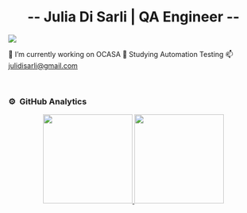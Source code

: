 <div align="center">
<h1 align="center"> -- Julia Di Sarli | QA Engineer -- </h1>
</div>
<img src="https://geekflare.com/wp-content/uploads/2020/11/best-software-testing-tools.png">
 
🔭 I’m currently working on OCASA     🌱 Studying Automation Testing    📫 julidisarli@gmail.com 

<br>

### ⚙️ &nbsp;GitHub Analytics

<p align="center">
<a href="https://github.com/juliadisarli">
  <img height="180em" src="https://github-readme-stats-eight-theta.vercel.app/api?username=ArisGuimera&show_icons=true&theme=algolia&include_all_commits=true&count_private=true"/>
  <img height="180em" src="https://github-readme-stats-eight-theta.vercel.app/api/top-langs/?username=julidisarli=compact&langs_count=8&theme=algolia"/>
</a>
</p>

